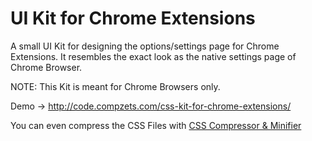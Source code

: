 UI Kit for Chrome Extensions
=============================

A small UI Kit for designing the options/settings page for Chrome Extensions. It resembles the exact look as the native settings page of Chrome Browser.

NOTE: This Kit is meant for Chrome Browsers only.

Demo &rarr; http://code.compzets.com/css-kit-for-chrome-extensions/

You can even compress the CSS Files with <a href="http://webapps.compzets.com/csscompressorandminifier">CSS Compressor & Minifier</a>
